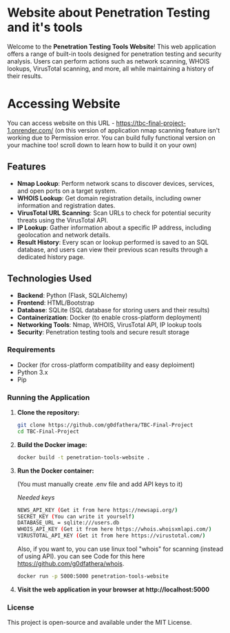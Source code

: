 # Website about Penetration Testing and it's tools

Welcome to the **Penetration Testing Tools Website**! This web application offers a range of built-in tools designed for penetration testing and security analysis. Users can perform actions such as network scanning, WHOIS lookups, VirusTotal scanning, and more, all while maintaining a history of their results.

# Accessing Website

You can access website on this URL - https://tbc-final-project-1.onrender.com/
(on this version of application nmap scanning feature isn't working due to Permission error. You can build fully functional version on your machine too! scroll down to learn how to build it on your own)

## Features

- **Nmap Lookup**: Perform network scans to discover devices, services, and open ports on a target system.
- **WHOIS Lookup**: Get domain registration details, including owner information and registration dates.
- **VirusTotal URL Scanning**: Scan URLs to check for potential security threats using the VirusTotal API.
- **IP Lookup**: Gather information about a specific IP address, including geolocation and network details.
- **Result History**: Every scan or lookup performed is saved to an SQL database, and users can view their previous scan results through a dedicated history page.

## Technologies Used

- **Backend**: Python (Flask, SQLAlchemy)
- **Frontend**: HTML/Bootstrap
- **Database**: SQLite (SQL database for storing users and their results)
- **Containerization**: Docker (to enable cross-platform deployment)
- **Networking Tools**: Nmap, WHOIS, VirusTotal API, IP lookup tools
- **Security**: Penetration testing tools and secure result storage

### Requirements

- Docker (for cross-platform compatibility and easy deploiment)
- Python 3.x
- Pip

### Running the Application

1. **Clone the repository:**

   ```bash
   git clone https://github.com/g0dfathera/TBC-Final-Project
   cd TBC-Final-Project
   ```
2. **Build the Docker image:**

   ```bash
   docker build -t penetration-tools-website .
   ```
3. **Run the Docker container:**

   (You must manually create .env file and add API keys to it)

   *Needed keys*
   ```bash
   NEWS_API_KEY (Get it from here https://newsapi.org/)
   SECRET_KEY (You can write it yourself)
   DATABASE_URL = sqlite:///users.db
   WHOIS_API_KEY (Get it from here https://whois.whoisxmlapi.com/)
   VIRUSTOTAL_API_KEY (Get it from here https://virustotal.com/)
   ```
   Also, if you want to, you can use linux tool "whois" for scanning (instead of using API). you can see Code for this here https://github.com/g0dfathera/whois.

   ```bash
   docker run -p 5000:5000 penetration-tools-website
   ```
5. **Visit the web application in your browser at http://localhost:5000**

### License

This project is open-source and available under the MIT License.
